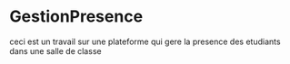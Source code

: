 # GestionPresence
ceci est un travail sur une plateforme qui gere la presence des etudiants dans une salle de classe
